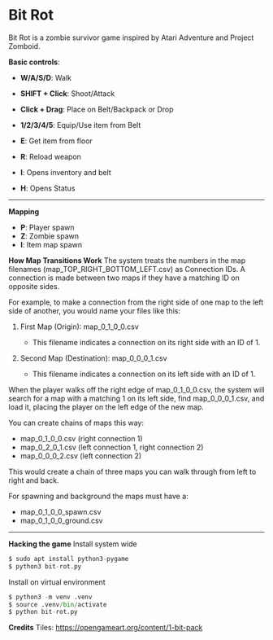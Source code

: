 # Bit Rot
Bit Rot is a zombie survivor game inspired by Atari Adventure and Project Zomboid.

**Basic controls**:
- **W/A/S/D**: Walk
- **SHIFT + Click**: Shoot/Attack
- **Click + Drag**: Place on Belt/Backpack or Drop
- **1/2/3/4/5**: Equip/Use item from Belt

- **E**: Get item from floor
- **R**: Reload weapon

- **I**: Opens inventory and belt
- **H**: Opens Status

----

**Mapping**
- **P**: Player spawn
- **Z**: Zombie spawn
- **I**: Item map spawn

**How Map Transitions Work**
The system treats the numbers in the map filenames (map_TOP_RIGHT_BOTTOM_LEFT.csv) as Connection IDs. A connection is made between two maps if they have a matching ID on opposite sides.

For example, to make a connection from the right side of one map to the left side of another, you would name your files like this:

1. First Map (Origin): map_0_1_0_0.csv
    * This filename indicates a connection on its right side with an ID of 1.

2. Second Map (Destination): map_0_0_0_1.csv
    * This filename indicates a connection on its left side with an ID of 1.

When the player walks off the right edge of map_0_1_0_0.csv, the system will search for a map with a matching 1 on its left side, find map_0_0_0_1.csv, and load it, placing the player on the left edge of the new map.

You can create chains of maps this way:
* map_0_1_0_0.csv (right connection 1)
* map_0_2_0_1.csv (left connection 1, right connection 2)
* map_0_0_0_2.csv (left connection 2)

This would create a chain of three maps you can walk through from left to right and back.

For spawning and background the maps must have a:
* map_0_1_0_0_spawn.csv
* map_0_1_0_0_ground.csv

----

**Hacking the game**
Install system wide
```python
$ sudo apt install python3-pygame
$ python3 bit-rot.py
```

Install on virtual environment
```python
$ python3 -m venv .venv
$ source .venv/bin/activate
$ python bit-rot.py
```

**Credits**
Tiles: https://opengameart.org/content/1-bit-pack